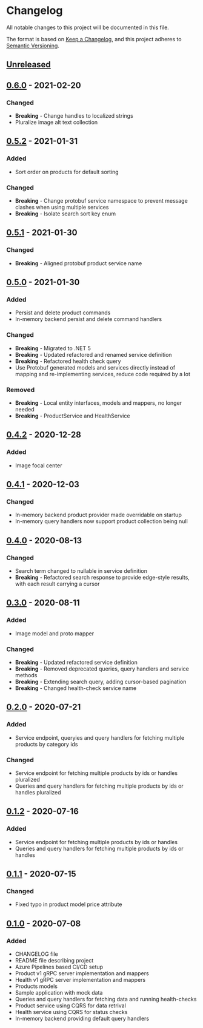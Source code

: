 # Changelog

All notable changes to this project will be documented in this file.

The format is based on [Keep a Changelog](https://keepachangelog.com/en/1.0.0/),
and this project adheres to [Semantic Versioning](https://semver.org/spec/v2.0.0.html).

## [Unreleased]

## [0.6.0] - 2021-02-20

### Changed

- **Breaking** - Change handles to localized strings
- Pluralize image alt text collection

## [0.5.2] - 2021-01-31

### Added

- Sort order on products for default sorting

### Changed

- **Breaking** - Change protobuf service namespace to prevent message clashes when using multiple services
- **Breaking** - Isolate search sort key enum

## [0.5.1] - 2021-01-30

### Changed

- **Breaking** - Aligned protobuf product service name

## [0.5.0] - 2021-01-30

### Added

- Persist and delete product commands
- In-memory backend persist and delete command handlers

### Changed

- **Breaking** - Migrated to .NET 5
- **Breaking** - Updated refactored and renamed service definition
- **Breaking** - Refactored health check query
- Use Protobuf generated models and services directly instead of mapping and re-implementing services, reduce code required by a lot

### Removed

- **Breaking** - Local entity interfaces, models and mappers, no longer needed
- **Breaking** - ProductService and HealthService

## [0.4.2] - 2020-12-28

### Added

- Image focal center

## [0.4.1] - 2020-12-03

### Changed

- In-memory backend product provider made overridable on startup
- In-memory query handlers now support product collection being null

## [0.4.0] - 2020-08-13

### Changed

- Search term changed to nullable in service definition
- **Breaking** - Refactored search response to provide edge-style results, with each result carrying a cursor

## [0.3.0] - 2020-08-11

### Added

- Image model and proto mapper

### Changed

- **Breaking** - Updated refactored service definition
- **Breaking** - Removed deprecated queries, query handlers and service methods
- **Breaking** - Extending search query, adding cursor-based pagination
- **Breaking** - Changed health-check service name

## [0.2.0] - 2020-07-21

### Added

- Service endpoint, queryies and query handlers for fetching multiple products by category ids

### Changed

- Service endpoint for fetching multiple products by ids or handles pluralized
- Queries and query handlers for fetching multiple products by ids or handles pluralized

## [0.1.2] - 2020-07-16

### Added

- Service endpoint for fetching multiple products by ids or handles
- Queries and query handlers for fetching multiple products by ids or handles

## [0.1.1] - 2020-07-15

### Changed

- Fixed typo in product model price attribute

## [0.1.0] - 2020-07-08

### Added

- CHANGELOG file
- README file describing project
- Azure Pipelines based CI/CD setup
- Product v1 gRPC server implementation and mappers
- Health v1 gRPC server implementation and mappers
- Products models
- Sample application with mock data
- Queries and query handlers for fetching data and running health-checks
- Product service using CQRS for data retrival
- Health service using CQRS for status checks
- In-memory backend providing default query handlers

[unreleased]: https://github.com/SorenA/lightops-commerce-services-product/compare/0.6.0...develop
[0.6.0]: https://github.com/SorenA/lightops-commerce-services-product/tree/0.6.0
[0.5.2]: https://github.com/SorenA/lightops-commerce-services-product/tree/0.5.2
[0.5.1]: https://github.com/SorenA/lightops-commerce-services-product/tree/0.5.1
[0.5.0]: https://github.com/SorenA/lightops-commerce-services-product/tree/0.5.0
[0.4.2]: https://github.com/SorenA/lightops-commerce-services-product/tree/0.4.2
[0.4.1]: https://github.com/SorenA/lightops-commerce-services-product/tree/0.4.1
[0.4.0]: https://github.com/SorenA/lightops-commerce-services-product/tree/0.4.0
[0.3.0]: https://github.com/SorenA/lightops-commerce-services-product/tree/0.3.0
[0.2.0]: https://github.com/SorenA/lightops-commerce-services-product/tree/0.2.0
[0.1.2]: https://github.com/SorenA/lightops-commerce-services-product/tree/0.1.2
[0.1.1]: https://github.com/SorenA/lightops-commerce-services-product/tree/0.1.1
[0.1.0]: https://github.com/SorenA/lightops-commerce-services-product/tree/0.1.0
